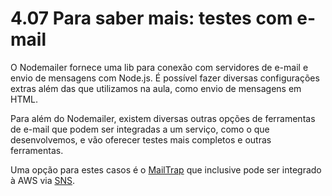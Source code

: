 # 4.07 Para saber mais: testes com e-mail

O Nodemailer fornece uma lib para conexão com servidores de e-mail e envio de mensagens com Node.js. É possível fazer diversas configurações extras além das que utilizamos na aula, como envio de mensagens em HTML.

Para além do Nodemailer, existem diversas outras opções de ferramentas de e-mail que podem ser integradas a um serviço, como o que desenvolvemos, e vão oferecer testes mais completos e outras ferramentas.

Uma opção para estes casos é o [MailTrap](https://mailtrap.io/) que inclusive pode ser integrado à AWS via [SNS](https://mailtrap.io/blog/amazon-sns-guide/).